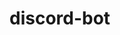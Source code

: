 # discord-bot
<style background-color="black" color="white">
<p>Trying and failing to make a discord bot.</p>
<br>
<img src="https://media2.giphy.com/media/1Mng0gXC5Tpcs/giphy.gif?cid=790b7611598f8e8e99e29ed47ee852fde432d6d62c70b21a&rid=giphy.gif">
</style>
